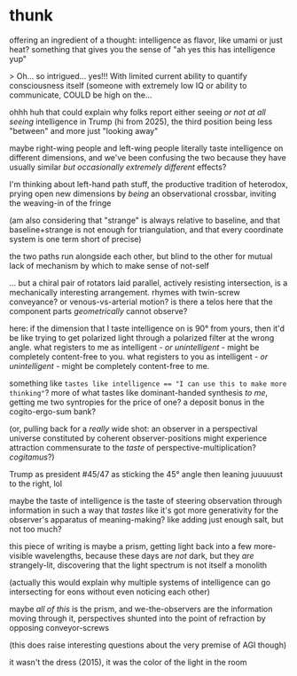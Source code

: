# thunk

offering an ingredient of a thought: intelligence as flavor, like umami or just heat? something that gives you the sense of "ah yes this has intelligence yup"

\> Oh... so intrigued... yes!!! With limited current ability to quantify consciousness itself (someone with extremely low IQ or ability to communicate, COULD be high on the...

ohhh huh that could explain why folks report either seeing _or not at all seeing_ intelligence in Trump (hi from 2025), the third position being less "between" and more just "looking away"

maybe right-wing people and left-wing people literally taste intelligence on different dimensions, and we've been confusing the two because they have usually similar _but occasionally extremely different_ effects?

I'm thinking about left-hand path stuff, the productive tradition of heterodox, prying open new dimensions by _being_ an observational crossbar, inviting the weaving-in of the fringe

(am also considering that "strange" is always relative to baseline, and that baseline+strange is not enough for triangulation, and that every coordinate system is one term short of precise)

the two paths run alongside each other, but blind to the other for mutual lack of mechanism by which to make sense of not-self

... but a chiral pair of rotators laid parallel, actively resisting intersection, is a mechanically interesting arrangement. rhymes with twin-screw conveyance? or venous-vs-arterial motion? is there a telos here that the component parts _geometrically_ cannot observe?

here: if the dimension that I taste intelligence on is 90° from yours, then it'd be like trying to get polarized light through a polarized filter at the wrong angle. what registers to me as intelligent - _or unintelligent_ - might be completely content-free to you. what registers to you as intelligent - _or unintelligent_ - might be completely content-free to me.

something like `tastes like intelligence == "I can use this to make more thinking"`? more of what tastes like dominant-handed synthesis _to me_, getting me two syntropies for the price of one? a deposit bonus in the cogito-ergo-sum bank?

(or, pulling back for a _really_ wide shot: an observer in a perspectival universe constituted by coherent observer-positions might experience attraction commensurate to the _taste_ of perspective-multiplication? _cogitamus_?)

Trump as president #45/47 as sticking the 45° angle then leaning juuuuust to the right, lol

maybe the taste of intelligence is the taste of steering observation through information in such a way that _tastes_ like it's got more generativity for the observer's apparatus of meaning-making? like adding just enough salt, but not too much?

this piece of writing is maybe a prism, getting light back into a few more-visible wavelengths, because these days are _not_ dark, but they _are_ strangely-lit, discovering that the light spectrum is not itself a monolith

(actually this would explain why multiple systems of intelligence can go intersecting for eons without even noticing each other)

maybe _all of this_ is the prism, and we-the-observers are the information moving through it, perspectives shunted into the point of refraction by opposing conveyor-screws

(this does raise interesting questions about the very premise of AGI though)

it wasn't the dress (2015), it was the color of the light in the room

